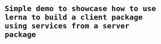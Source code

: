 # `Simple demo to showcase how to use lerna to build a client package using services from a server package`